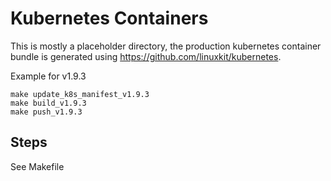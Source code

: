 Kubernetes Containers
===================

This is mostly a placeholder directory, the production kubernetes
container bundle is generated using https://github.com/linuxkit/kubernetes.

Example for v1.9.3
```
make update_k8s_manifest_v1.9.3
make build_v1.9.3
make push_v1.9.3
```

Steps
------

See Makefile

